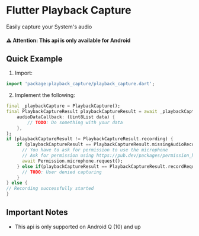 # Flutter Playback Capture

Easily capture your System's audio

#### ⚠️ Attention: This api is only available for Android

## Quick Example
1. Import:
```dart
import 'package:playback_capture/playback_capture.dart';
```

2. Implement the following:
```dart
final _playbackCapture = PlaybackCapture();
final PlaybackCaptureResult playbackCaptureResult = await _playbackCapture.listenAudio(
    audioDataCallback: (Uint8List data) {
        // TODO: Do something with your data
    },
);
if (playbackCaptureResult != PlaybackCaptureResult.recording) {
    if (playbackCaptureResult == PlaybackCaptureResult.missingAudioRecordPermission) {
      // You have to ask for permission to use the microphone
      // Ask for permission using https://pub.dev/packages/permission_handler
      await Permission.microphone.request();
    } else if(playbackCaptureResult == PlaybackCaptureResult.recordRequestDenied) {
      // TODO: User denied capturing
    }
} else {
// Recording successfully started
}
```

## Important Notes
- This api is only supported on Android Q (10) and up
